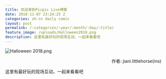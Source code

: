 ```yaml
---
title: 欢迎来到Picpic Live博客
date: 2018-11-07 23:24:25 Z
categories: zh-cn daily comic
layout: post
permalink: /:categories/:year/:month/:day/:title/
feature_image: /uploads/Halloween2018.png
description: 这里有最好玩的现场互动，一起来看看吧
---
```


![Halloween 2018.png]({{site.baseurl}}/uploads/Halloween2018.png)

<p align="right">作者: jiani.littlehorse(ins)</p>

这里有最好玩的现场互动，一起来看看吧
